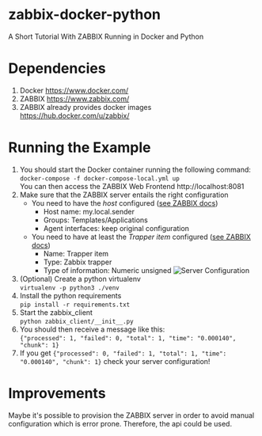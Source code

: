 # zabbix-docker-python
A Short Tutorial With ZABBIX Running in Docker and Python

# Dependencies
1. Docker https://www.docker.com/
2. ZABBIX https://www.zabbix.com/
3. ZABBIX already provides docker images https://hub.docker.com/u/zabbix/

# Running the Example
1. You should start the Docker container running the following command:                 
   ```docker-compose -f docker-compose-local.yml up```                                       
   You can then access the ZABBIX Web Frontend http://localhost:8081
2. Make sure that the ZABBIX server entails the right configuration
   - You need to have the *host* configured ([see ZABBIX docs](https://www.zabbix.com/documentation/3.0/manual/quickstart/host))
     - Host name: my.local.sender
     - Groups: Templates/Applications
     - Agent interfaces: keep original configuration
   - You need to have at least the *Trapper item* configured ([see ZABBIX docs](https://www.zabbix.com/documentation/3.0/manual/quickstart/item))
     - Name: Trapper item
     - Type: Zabbix trapper
     - Type of information: Numeric unsigned
   ![Server Configuration](https://user-images.githubusercontent.com/13030569/40416348-5a6f0d36-5e7d-11e8-9afa-8125b002c087.png)
3. (Optional) Create a python virtualenv                                     
   ```virtualenv -p python3 ./venv```
4. Install the python requirements                                                      
   ```pip install -r requirements.txt```  
5. Start the zabbix_client                            
   ```python zabbix_client/__init__.py```
6. You should then receive a message like this:                     
   ```{"processed": 1, "failed": 0, "total": 1, "time": "0.000140", "chunk": 1}```
7. If you get ```{"processed": 0, "failed": 1, "total": 1, "time": "0.000140", "chunk": 1}``` check your server configuration!

# Improvements
Maybe it's possible to provision the ZABBIX server in order to avoid manual configuration which is error prone.            Therefore, the api could be used.

